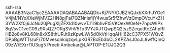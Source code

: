 ssh-rsa AAAAB3NzaC1yc2EAAAADAQABAAABAQDk+Kj7NY/DJBZhQJxbXXrhJYGe1V4jM/NYoXXeWjMVZ2HN8pjFal7QZNnIsfijY4wusSr5fZhwVzQmpOVcuYxZH3YW2Xf0j6JcNu20jPugXIjZFXld10wvvTJ1r9bhvFt5VKOexW0eN+7hpcWIPx8qVsvC1vcG09z9XsQ27ORgSVhV5Tx3VYJXJTQwpSQ2tszSZequtKcZAhpRfHB2o8v8KL68ln8xXS8thURJt9zKpwLW/5dOkVtHqqAHII62cC37PX51WQvZDPpBgWTTs/uF/70MvesqnkiqzqvLpKGR7BcEb3bCL2KPZAsJ0oJL8wffQInQ09zW/EXrrf1U3ug5 Preeti Ambekar@LAPTOP-E1UJG2Q3
